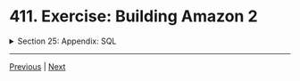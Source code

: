 # 411. Exercise: Building Amazon 2

<details>
  <summary> Section 25: Appendix: SQL </summary>

  - [Codebase: SQL](../src/s25_SQL/)

</details>


---

[Previous](./410_Exercise_Building-Amazon.md) | [Next](./412_5-Types-Of-Databases.md)